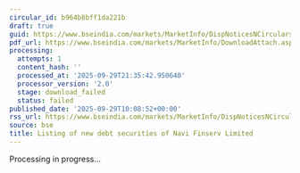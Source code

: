 ```yaml
---
circular_id: b964b8bff1da221b
draft: true
guid: https://www.bseindia.com/markets/MarketInfo/DispNoticesNCirculars.aspx?Noticeid={D9854B87-AA8F-47FD-A4A5-04EEC6993218}&noticeno=20250929-29&dt=09/29/2025&icount=29&totcount=87&flag=0
pdf_url: https://www.bseindia.com/markets/MarketInfo/DownloadAttach.aspx?id=20250929-29&attachedId=
processing:
  attempts: 1
  content_hash: ''
  processed_at: '2025-09-29T21:35:42.950640'
  processor_version: '2.0'
  stage: download_failed
  status: failed
published_date: '2025-09-29T10:08:52+00:00'
rss_url: https://www.bseindia.com/markets/MarketInfo/DispNoticesNCirculars.aspx?Noticeid={D9854B87-AA8F-47FD-A4A5-04EEC6993218}&noticeno=20250929-29&dt=09/29/2025&icount=29&totcount=87&flag=0
source: bse
title: Listing of new debt securities of Navi Finserv Limited
---
```


Processing in progress...